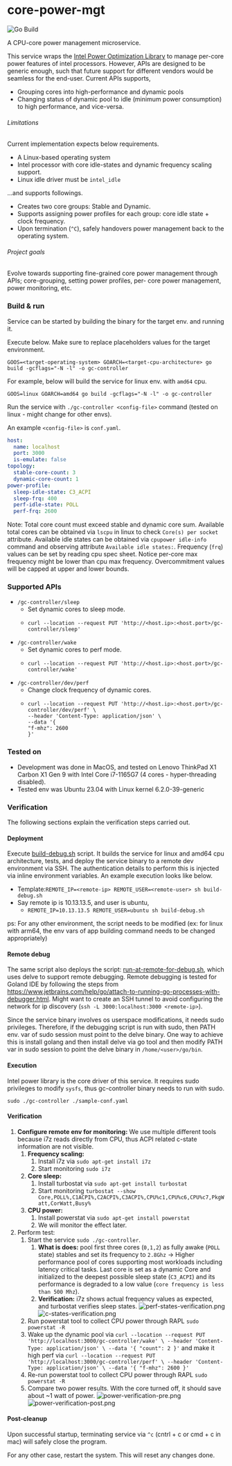 # core-power-mgt

![Go Build](https://github.com/crunchycookie/core-power-mgt/actions/workflows/go.yml/badge.svg)

A CPU-core power management microservice.

This service wraps the [Intel Power Optimization Library](https://github.com/intel/power-optimization-library) to 
manage per-core power features of intel processors. However, APIs are designed to be generic enough, such that future
support for different vendors would be seamless for the end-user. Current APIs supports,

- Grouping cores into high-performance and dynamic pools
- Changing status of dynamic pool to idle (minimum power consumption) to high performance, and vice-versa.

###### Limitations

Current implementation expects below requirements.

- A Linux-based operating system
- Intel processor with core idle-states and dynamic frequency scaling support.
- Linux idle driver must be `intel_idle`

...and supports followings.
- Creates two core groups: Stable and Dynamic.
- Supports assigning power profiles for each group: core idle state + clock frequency.
- Upon termination (`^C`), safely handovers power management back to the operating system.

###### Project goals

Evolve towards supporting fine-grained core power management through APIs; core-grouping, setting power profiles, per-
core power management, power monitoring, etc.

### Build & run

Service can be started by building the binary for the target env. and running it.

Execute below. Make sure to replace placeholders values for the target environment.

`GOOS=<target-operating-system> GOARCH=<target-cpu-architecture> go build -gcflags="-N -l" -o gc-controller`

For example, below will build the service for linux env. with `amd64` cpu.

`GOOS=linux GOARCH=amd64 go build -gcflags="-N -l" -o gc-controller`

Run the service with `./gc-controller <config-file>` command (tested on linux - might change for other envs).

An example `<config-file>` is `conf.yaml`.
```yaml
host:
  name: localhost
  port: 3000
  is-emulate: false
topology:
  stable-core-count: 3
  dynamic-core-count: 1
power-profile:
  sleep-idle-state: C3_ACPI
  sleep-frq: 400
  perf-idle-state: POLL
  perf-frq: 2600
```
Note: Total core count must exceed stable and dynamic core sum. Available total cores can be obtained via `lscpu` in 
linux to check `Core(s) per socket` attribute. Available idle states can be obtained via `cpupower idle-info` command 
and observing attribute `Available idle states:`. Frequency (`frq`) values can be set by reading cpu spec sheet. Notice 
per-core max frequency might be lower than cpu max frequency. Overcommitment values will be capped at upper and lower bounds.


### Supported APIs

- `/gc-controller/sleep`
    - Set dynamic cores to sleep mode.
    - ```
      curl --location --request PUT 'http://<host.ip>:<host.port>/gc-controller/sleep'
      ``` 
- `/gc-controller/wake`
    - Set dynamic cores to perf mode.
    - ```
      curl --location --request PUT 'http://<host.ip>:<host.port>/gc-controller/wake'
      ```
- `/gc-controller/dev/perf`
    - Change clock frequency of dynamic cores.
    - ```
      curl --location --request PUT 'http://<host.ip>:<host.port>/gc-controller/dev/perf' \
      --header 'Content-Type: application/json' \
      --data '{
      "f-mhz": 2600
      }'
      ```

### Tested on
- Development was done in MacOS, and tested on Lenovo ThinkPad X1 Carbon X1 Gen 9 with Intel Core i7-1165G7
  (4 cores - hyper-threading disabled).
- Tested env was Ubuntu 23.04 with Linux kernel 6.2.0-39-generic

### Verification

The following sections explain the verification steps carried out.

#### Deployment

Execute [build-debug.sh](../build-debug.sh) script. It builds the service for linux and amd64 cpu architecture, tests,
and deploy the service binary to a remote dev
environment via SSH. The authentication details to perform this is injected via inline environment variables. An
example execution looks like below.

- Template:`REMOTE_IP=<remote-ip> REMOTE_USER=<remote-user> sh build-debug.sh`
- Say remote ip is 10.13.13.5, and user is ubuntu,
    - `REMOTE_IP=10.13.13.5 REMOTE_USER=ubuntu sh build-debug.sh`

ps: For any other environment, the script needs to be modified (ex: for linux with arm64, the
env vars of app building command needs to be changed appropriately)

#### Remote debug

The same script also deploys the script: [run-at-remote-for-debug.sh](../run-at-remote-for-debug.sh), which
uses delve to support remote debugging. Remote debugging is tested for Goland IDE by following the steps from
https://www.jetbrains.com/help/go/attach-to-running-go-processes-with-debugger.html. Might want to create an SSH tunnel
to avoid configuring the network for ip discovery (`ssh -L 3000:localhost:3000 <remote-ip>`).

Since the service binary involves os userspace modifications, it needs sudo privileges. Therefore, if the debugging
script is run with sudo, then PATH env. var of sudo session must point to the delve binary. One way to achieve this is
install golang and then install delve via go tool and then modify PATH var in sudo session to point the delve binary
in `/home/<user>/go/bin`.

#### Execution

Intel power library is the core driver of this service. It requires sudo privileges to modify `sysfs`, thus gc-controller
binary needs to run with sudo.

`sudo ./gc-controller ./sample-conf.yaml`

#### Verification

1. **Configure remote env for monitoring:** We use multiple different tools because i7z reads directly from CPU, thus ACPI related c-state
   information are not visible.
    1. **Frequency scaling:**
        1. Install i7z via `sudo apt-get install i7z`
        2. Start monitoring `sudo i7z`
    2. **Core sleep:**
        1. Install turbostat via `sudo apt-get install turbostat`
        2. Start monitoring `turbostat --show Core,POLL%,C1ACPI%,C2ACPI%,C3ACPI%,CPU%c1,CPU%c6,CPU%c7,PkgWatt,CorWatt,Busy%`
    3. **CPU power:**
        1. Install powerstat via `sudo apt-get install powerstat`
        2. We will monitor the effect later.
2. Perform test:
    1. Start the service `sudo ./gc-controller`.
        1. **What is does:** pool first three cores (`0,1,2`) as fully awake (`POLL` state) stables and set its frequency to `2.8Ghz` -> Higher
           performance pool of cores supporting most workloads including latency critical tasks. Last core is set as a
           dynamic Core and initialized to the deepest possible sleep state (`C3_ACPI`) and its performance is degraded to
           a low value (`core frequency is less than 500 Mhz`).
        2. **Verification:** i7z shows actual frequency values as expected, and turbostat verifies sleep states.
           ![perf-states-verification.png](docs/perf-states-verification.png)
           ![c-states-verification.png](docs/c-states-verification.png)
    2. Run powerstat tool to collect CPU power through RAPL `sudo powerstat -R`
    3. Wake up the dynamic pool via `curl --location --request PUT 'http://localhost:3000/gc-controller/wake' \
       --header 'Content-Type: application/json' \
       --data '{
       "count": 2
       }'` and make it high perf via `curl --location --request PUT 'http://localhost:3000/gc-controller/perf' \
       --header 'Content-Type: application/json' \
       --data '{
       "f-mhz": 2600
       }'`
    4. Re-run powerstat tool to collect CPU power through RAPL `sudo powerstat -R`
    5. Compare two power results. With the core turned off, it should save about ~1 watt of power.
       ![power-verification-pre.png](docs/power-verification-pre.png)
       ![power-verification-post.png](docs/power-verification-post.png)
#### Post-cleanup

Upon successful startup, terminating service via `^c` (cntrl + c or cmd + c in mac) will safely close the program.

For any other case, restart the system. This will reset any changes done.
